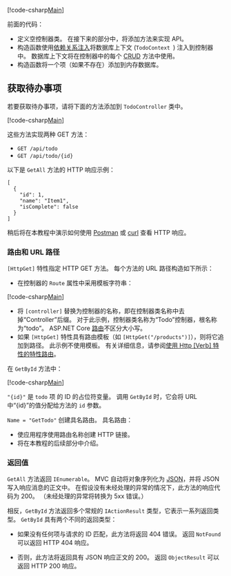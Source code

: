 [!code-csharp[Main](../../tutorials/first-web-api/sample/TodoApi/Controllers/TodoController2.cs?name=snippet_todo1)]

前面的代码：

* 定义空控制器类。 在接下来的部分中，将添加方法来实现 API。
* 构造函数使用[依赖关系注入](xref:fundamentals/dependency-injection)将数据库上下文 (`TodoContext `) 注入到控制器中。 数据库上下文将在控制器中的每个 [CRUD](https://wikipedia.org/wiki/Create,_read,_update_and_delete) 方法中使用。
* 构造函数将一个项（如果不存在）添加到内存数据库。

## <a name="getting-to-do-items"></a>获取待办事项

若要获取待办事项，请将下面的方法添加到 `TodoController` 类中。

[!code-csharp[Main](../../tutorials/first-web-api/sample/TodoApi/Controllers/TodoController.cs?name=snippet_GetAll)]

这些方法实现两种 GET 方法：

* `GET /api/todo`
* `GET /api/todo/{id}`

以下是 `GetAll` 方法的 HTTP 响应示例：

```
[
  {
    "id": 1,
    "name": "Item1",
    "isComplete": false
  }
]
   ```

稍后将在本教程中演示如何使用 [Postman](https://www.getpostman.com/) 或 [curl](https://developer.apple.com/legacy/library/documentation/Darwin/Reference/ManPages/man1/curl.1.html) 查看 HTTP 响应。

### <a name="routing-and-url-paths"></a>路由和 URL 路径

`[HttpGet]` 特性指定 HTTP GET 方法。 每个方法的 URL 路径构造如下所示：

* 在控制器的 `Route` 属性中采用模板字符串：

[!code-csharp[Main](../../tutorials/first-web-api/sample/TodoApi/Controllers/TodoController.cs?name=TodoController&highlight=3)]

* 将 `[controller]` 替换为控制器的名称，即在控制器类名称中去掉“Controller”后缀。 对于此示例，控制器类名称为“Todo”控制器，根名称为“todo”。 ASP.NET Core [路由](xref:mvc/controllers/routing)不区分大小写。
* 如果 `[HttpGet]` 特性具有路由模板（如 `[HttpGet("/products")]`），则将它追加到路径。 此示例不使用模板。 有关详细信息，请参阅[使用 Http [Verb] 特性的特性路由](xref:mvc/controllers/routing#attribute-routing-with-httpverb-attributes)。

在 `GetById` 方法中：

[!code-csharp[Main](../../tutorials/first-web-api/sample/TodoApi/Controllers/TodoController.cs?name=snippet_GetByID&highlight=1-2)]

`"{id}"` 是 `todo` 项 的 ID 的占位符变量。 调用 `GetById` 时，它会将 URL 中“{id}”的值分配给方法的 `id` 参数。

`Name = "GetTodo"` 创建具名路由。 具名路由：

* 使应用程序使用路由名称创建 HTTP 链接。
* 将在本教程的后续部分中介绍。

### <a name="return-values"></a>返回值

`GetAll` 方法返回 `IEnumerable`。 MVC 自动将对象序列化为 [JSON](http://www.json.org/)，并将 JSON 写入响应消息的正文中。 在假设没有未经处理的异常的情况下，此方法的响应代码为 200。 （未经处理的异常将转换为 5xx 错误。）

相反，`GetById` 方法返回多个常规的 `IActionResult` 类型，它表示一系列返回类型。 `GetById` 具有两个不同的返回类型：

* 如果没有任何项与请求的 ID 匹配，此方法将返回 404 错误。 返回 `NotFound` 可以返回 HTTP 404 响应。

* 否则，此方法将返回具有 JSON 响应正文的 200。 返回 `ObjectResult` 可以返回 HTTP 200 响应。
